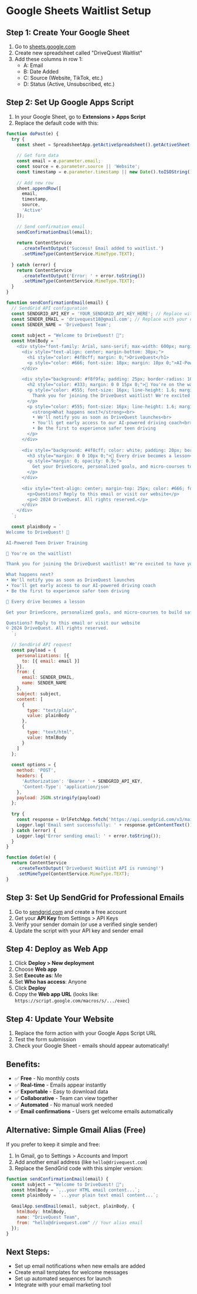 # Google Sheets Waitlist Setup

## Step 1: Create Your Google Sheet
1. Go to [sheets.google.com](https://sheets.google.com)
2. Create new spreadsheet called "DriveQuest Waitlist"
3. Add these columns in row 1:
   - A: Email
   - B: Date Added
   - C: Source (Website, TikTok, etc.)
   - D: Status (Active, Unsubscribed, etc.)

## Step 2: Set Up Google Apps Script
1. In your Google Sheet, go to **Extensions > Apps Script**
2. Replace the default code with this:

```javascript
function doPost(e) {
  try {
    const sheet = SpreadsheetApp.getActiveSpreadsheet().getActiveSheet();
    
    // Get form data
    const email = e.parameter.email;
    const source = e.parameter.source || 'Website';
    const timestamp = e.parameter.timestamp || new Date().toISOString();
    
    // Add new row
    sheet.appendRow([
      email,
      timestamp,
      source,
      'Active'
    ]);
    
    // Send confirmation email
    sendConfirmationEmail(email);
    
    return ContentService
      .createTextOutput('Success! Email added to waitlist.')
      .setMimeType(ContentService.MimeType.TEXT);
      
  } catch (error) {
    return ContentService
      .createTextOutput('Error: ' + error.toString())
      .setMimeType(ContentService.MimeType.TEXT);
  }
}

function sendConfirmationEmail(email) {
  // SendGrid API configuration
  const SENDGRID_API_KEY = 'YOUR_SENDGRID_API_KEY_HERE'; // Replace with your actual API key
  const SENDER_EMAIL = 'drivequest18@gmail.com'; // Replace with your domain email
  const SENDER_NAME = 'DriveQuest Team';
  
  const subject = "Welcome to DriveQuest! 🚗";
  const htmlBody = `
    <div style="font-family: Arial, sans-serif; max-width: 600px; margin: 0 auto; padding: 20px;">
      <div style="text-align: center; margin-bottom: 30px;">
        <h1 style="color: #4f8cff; margin: 0;">DriveQuest</h1>
        <p style="color: #666; font-size: 18px; margin: 10px 0;">AI-Powered Teen Driver Training</p>
      </div>
      
      <div style="background: #f8f9fa; padding: 25px; border-radius: 10px; margin-bottom: 25px;">
        <h2 style="color: #333; margin: 0 0 15px 0;">🎉 You're on the waitlist!</h2>
        <p style="color: #555; font-size: 16px; line-height: 1.6; margin: 0 0 15px 0;">
          Thank you for joining the DriveQuest waitlist! We're excited to have you on board.
        </p>
        <p style="color: #555; font-size: 16px; line-height: 1.6; margin: 0 0 15px 0;">
          <strong>What happens next?</strong><br>
          • We'll notify you as soon as DriveQuest launches<br>
          • You'll get early access to our AI-powered driving coach<br>
          • Be the first to experience safer teen driving
        </p>
      </div>
      
      <div style="background: #4f8cff; color: white; padding: 20px; border-radius: 10px; text-align: center;">
        <h3 style="margin: 0 0 10px 0;">🚗 Every drive becomes a lesson</h3>
        <p style="margin: 0; opacity: 0.9;">
          Get your DriveScore, personalized goals, and micro-courses to build safer driving habits.
        </p>
      </div>
      
      <div style="text-align: center; margin-top: 25px; color: #666; font-size: 14px;">
        <p>Questions? Reply to this email or visit our website</p>
        <p>© 2024 DriveQuest. All rights reserved.</p>
      </div>
    </div>
  `;
  
  const plainBody = `
Welcome to DriveQuest! 🚗

AI-Powered Teen Driver Training

🎉 You're on the waitlist!

Thank you for joining the DriveQuest waitlist! We're excited to have you on board.

What happens next?
• We'll notify you as soon as DriveQuest launches
• You'll get early access to our AI-powered driving coach
• Be the first to experience safer teen driving

🚗 Every drive becomes a lesson

Get your DriveScore, personalized goals, and micro-courses to build safer driving habits.

Questions? Reply to this email or visit our website
© 2024 DriveQuest. All rights reserved.
  `;
  
  // SendGrid API request
  const payload = {
    personalizations: [{
      to: [{ email: email }]
    }],
    from: {
      email: SENDER_EMAIL,
      name: SENDER_NAME
    },
    subject: subject,
    content: [
      {
        type: "text/plain",
        value: plainBody
      },
      {
        type: "text/html",
        value: htmlBody
      }
    ]
  };
  
  const options = {
    method: 'POST',
    headers: {
      'Authorization': 'Bearer ' + SENDGRID_API_KEY,
      'Content-Type': 'application/json'
    },
    payload: JSON.stringify(payload)
  };
  
  try {
    const response = UrlFetchApp.fetch('https://api.sendgrid.com/v3/mail/send', options);
    Logger.log('Email sent successfully: ' + response.getContentText());
  } catch (error) {
    Logger.log('Error sending email: ' + error.toString());
  }
}

function doGet(e) {
  return ContentService
    .createTextOutput('DriveQuest Waitlist API is running!')
    .setMimeType(ContentService.MimeType.TEXT);
}
```

## Step 3: Set Up SendGrid for Professional Emails
1. Go to [sendgrid.com](https://sendgrid.com) and create a free account
2. Get your **API Key** from Settings > API Keys
3. Verify your sender domain (or use a verified single sender)
4. Update the script with your API key and sender email

## Step 4: Deploy as Web App
1. Click **Deploy > New deployment**
2. Choose **Web app**
3. Set **Execute as**: Me
4. Set **Who has access**: Anyone
5. Click **Deploy**
6. Copy the **Web app URL** (looks like: `https://script.google.com/macros/s/.../exec`)

## Step 4: Update Your Website
1. Replace the form action with your Google Apps Script URL
2. Test the form submission
3. Check your Google Sheet - emails should appear automatically!

## Benefits:
- ✅ **Free** - No monthly costs
- ✅ **Real-time** - Emails appear instantly
- ✅ **Exportable** - Easy to download data
- ✅ **Collaborative** - Team can view together
- ✅ **Automated** - No manual work needed
- ✅ **Email confirmations** - Users get welcome emails automatically

## Alternative: Simple Gmail Alias (Free)
If you prefer to keep it simple and free:
1. In Gmail, go to Settings > Accounts and Import
2. Add another email address (like `hello@drivequest.com`)
3. Replace the SendGrid code with this simpler version:

```javascript
function sendConfirmationEmail(email) {
  const subject = "Welcome to DriveQuest! 🚗";
  const htmlBody = `...your HTML email content...`;
  const plainBody = `...your plain text email content...`;
  
  GmailApp.sendEmail(email, subject, plainBody, {
    htmlBody: htmlBody,
    name: "DriveQuest Team",
    from: "hello@drivequest.com" // Your alias email
  });
}
```

## Next Steps:
- Set up email notifications when new emails are added
- Create email templates for welcome messages
- Set up automated sequences for launch
- Integrate with your email marketing tool

